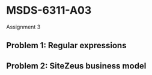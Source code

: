 # MSDS-6311-A03
Assignment 3


## Problem 1: Regular expressions

## Problem 2: SiteZeus business model
